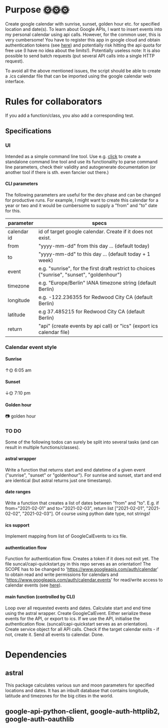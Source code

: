 # Purpose 🌞🌞🌞
Create google calendar with sunrise, sunset, golden hour etc. for specified
location and date(s). To learn about Google APIs, I want to insert events into my personal calendar using api calls.
However, for the common user, this is very cumbersome! You have to register this app in google cloud and obtain 
authentication tokens (see [here](https://developers.google.com/calendar/quickstart/python)) and potentially risk 
hitting the api quota for free use (I have no idea about the limits!).
Potentially useless note: It is also possible to send batch requests (put several API calls into a single HTTP request). 

To avoid all the above mentioned issues, the script should be able to create a .ics calendar file that can be 
imported using the google calendar web interface. 

# Rules for collaborators
If you add a function/class, you also add a corresponding test.

## Specifications

### UI

Intended as a simple command line tool. Use e.g. [click](https://click.palletsprojects.com/en/7.x/) to create a 
standalone command line tool and use its functionality to parse command line parameters, check their validity and 
autogenerate documentation (or another tool if there is sth. even fancier out there.)

#### CLI parameters

The following parameters are useful for the dev phase and can be changed for productive runs. For example, 
I might want to create this calendar for a year or two and it would be cumbersome to supply a "from" and "to"
date for this. 

|   parameter  | specs |
|--------------|-------|
| calendar id  | id of target google calendar. Create if it does not exist. |
| from         | "yyyy-mm-dd" from this day ... (default today) |
| to           | "yyyy-mm-dd" to this day ... (default today + 1 week) |
| event        | e.g. "sunrise", for the first draft restrict to choices {"sunrise", "sunset", "goldenhour"} |
| timezone     | e.g. "Europe/Berlin" IANA timezone string (default Berlin) |
| longitude    | e.g. -122.236355 for Redwood City CA (default Berlin) |
| latitude     | e.g 37.485215 for Redwood City CA (default Berlin) |
| return       | "api" (create events by api call) or "ics" (export ics calendar file) | 

### Calendar event style

#### Sunrise

↑🌞 6:05 am

#### Sunset

↓🌞 7:10 pm

#### Golden hour
📷 golden hour

### TO DO
Some of the following todos can surely be split into several tasks (and can result in multiple functions/classes).

#### astral wrapper
Write a function that returns start and end datetime of a given event ("sunrise", "sunset" or "goldenhour"). 
For sunrise and sunset, start and end are identical (but astral returns just one timestamp).

#### date ranges
Write a function that creates a list of dates between "from" and "to". E.g. if from="2021-02-01" and to="2021-02-03",
return list ["2021-02-01", "2021-02-02", "2021-02-03"]. Of course using python date type, not strings!

#### ics support
Implement mapping from list of GoogleCalEvents to ics file. 

#### authentication flow
Function for authentication flow. Creates a token if it does not exit yet. The file suncal/capi-quickstart.py in this 
repo serves as an orientation! The SCOPE has to be changed to 'https://www.googleapis.com/auth/calendar' to obtain read
and write permissions for calendars and 'https://www.googleapis.com/auth/calendar.events' for read/write access to 
calendar events (see [here](https://developers.google.com/calendar/auth)).

#### main function (controlled by CLI)
Loop over all requested events and dates. Calculate start and end time using the astral wrapper. Create GoogleCalEvent.
Either serialize these events for the API, or export to ics. If we use the API, initialise the authentication flow. 
(suncal/capi-quickstart serves as an orientation). Create service object for all API calls. Check if the target 
calendar exits - if not, create it. Send all events to calendar. Done. 

# Dependencies

## astral
This package calculates various sun and moon parameters for specified
locations and dates. It has an inbuilt database that contains longitude,
latitude and timezones for the big cities in the world.

## google-api-python-client, google-auth-httplib2, google-auth-oauthlib


